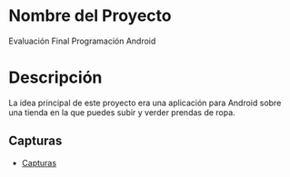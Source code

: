 # Nombre del Proyecto #
Evaluación Final Programación Android

# Descripción
La idea principal de este proyecto era una aplicación para Android sobre una tienda en la que puedes subir 
y verder prendas de ropa.

## Capturas
- [Capturas](Capturas)
